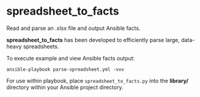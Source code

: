 # spreadsheet_to_facts

Read and parse an .xlsx file and output Ansible facts.

**spreadsheet_to_facts** has been developed to efficiently parse large, data-heavy spreadsheets.

To execute example and view Ansible facts output:

`ansible-playbook parse-spreadsheet.yml -vvv`

For use within playbook, place `spreadsheet_to_facts.py` into the **library/** directory within your Ansible project directory.
